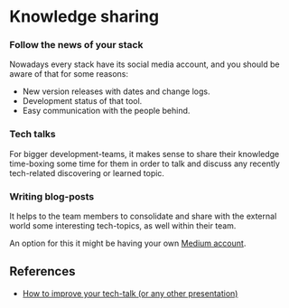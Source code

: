 # Knowledge sharing

### Follow the news of your stack

Nowadays every stack have its social media account, and you should be aware of that for some reasons:

* New version releases with dates and change logs.
* Development status of that tool.
* Easy communication with the people behind.

### Tech talks

For bigger development-teams, it makes sense to share their knowledge time-boxing some time for them in order 
to talk and discuss any recently tech-related discovering or learned topic.

### Writing blog-posts

It helps to the team members to consolidate and share with the external world some interesting tech-topics, as well within their team.

An option for this it might be having your own [Medium account](https://medium.com/@chemaclass).

## References

* [How to improve your tech-talk (or any other presentation)](https://medium.com/@chemaclass/how-to-improve-your-tech-talk-or-any-other-presentation-c2adbd3dc8b)
